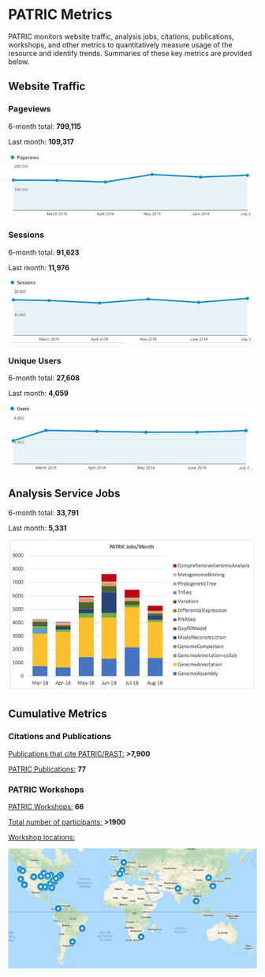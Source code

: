 # PATRIC Metrics
PATRIC monitors website traffic, analysis jobs, citations, publications, workshops, and other metrics to quantitatively measure usage of the resource and identify trends. Summaries of these key metrics are provided below. 

## Website Traffic

### Pageviews
6-month total: **799,115**   

Last month: **109,317**

![Pageviews 6 months](./images/pageviews_6_months.png)

### Sessions
6-month total: **91,623**   

Last month: **11,976** 

![Sessions 6 months](./images/sessions_6_months.png)

### Unique Users
6-month total: **27,608**   

Last month: **4,059**

![Users 6 months](./images/users_6_months.png)

## Analysis Service Jobs
6-month total: **33,791**   

Last month: **5,331**

![Service Jobs 6 months](./images/analysis_jobs_6_months_Aug2018.png)


## Cumulative Metrics

### Citations and Publications

[Publications that cite PATRIC/RAST:](https://scholar.google.com/citations?user=Ov91kMAAAAAJ&hl=en&authuser=1) **>7,900**

[PATRIC Publications:](https://patricbrc.org/webpage/website/publications.html) **77**

### PATRIC Workshops

[PATRIC Workshops:](https://patricbrc.org/webpage/website/workshops.html) **66**

[Total number of participants:](https://patricbrc.org/webpage/website/workshops.html) **>1900**

[Workshop locations:](https://patricbrc.org/webpage/website/workshops.html)

![PATRIC workshop locations](./images/workshop_map.png)


